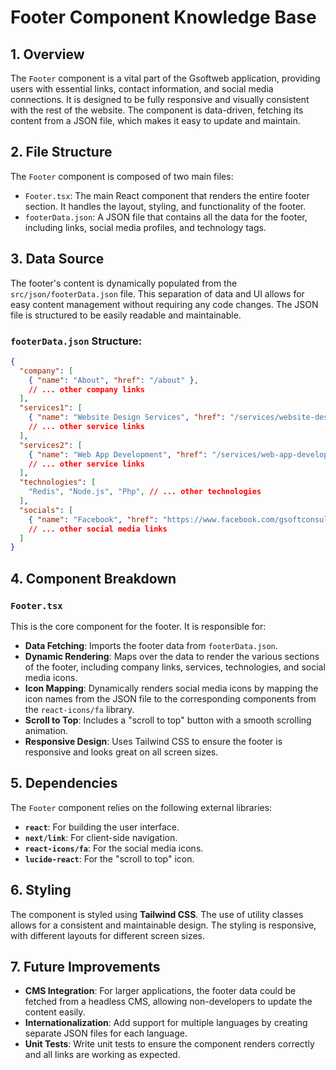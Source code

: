 # Footer Component Knowledge Base

## 1. Overview

The `Footer` component is a vital part of the Gsoftweb application, providing users with essential links, contact information, and social media connections. It is designed to be fully responsive and visually consistent with the rest of the website. The component is data-driven, fetching its content from a JSON file, which makes it easy to update and maintain.

## 2. File Structure

The `Footer` component is composed of two main files:

-   `Footer.tsx`: The main React component that renders the entire footer section. It handles the layout, styling, and functionality of the footer.
-   `footerData.json`: A JSON file that contains all the data for the footer, including links, social media profiles, and technology tags.

## 3. Data Source

The footer's content is dynamically populated from the `src/json/footerData.json` file. This separation of data and UI allows for easy content management without requiring any code changes. The JSON file is structured to be easily readable and maintainable.

### `footerData.json` Structure:

```json
{
  "company": [
    { "name": "About", "href": "/about" },
    // ... other company links
  ],
  "services1": [
    { "name": "Website Design Services", "href": "/services/website-design" },
    // ... other service links
  ],
  "services2": [
    { "name": "Web App Development", "href": "/services/web-app-development" },
    // ... other service links
  ],
  "technologies": [
    "Redis", "Node.js", "Php", // ... other technologies
  ],
  "socials": [
    { "name": "Facebook", "href": "https://www.facebook.com/gsoftconsulting", "icon": "FaFacebookF" },
    // ... other social media links
  ]
}
```

## 4. Component Breakdown

### `Footer.tsx`

This is the core component for the footer. It is responsible for:

-   **Data Fetching**: Imports the footer data from `footerData.json`.
-   **Dynamic Rendering**: Maps over the data to render the various sections of the footer, including company links, services, technologies, and social media icons.
-   **Icon Mapping**: Dynamically renders social media icons by mapping the icon names from the JSON file to the corresponding components from the `react-icons/fa` library.
-   **Scroll to Top**: Includes a "scroll to top" button with a smooth scrolling animation.
-   **Responsive Design**: Uses Tailwind CSS to ensure the footer is responsive and looks great on all screen sizes.

## 5. Dependencies

The `Footer` component relies on the following external libraries:

-   **`react`**: For building the user interface.
-   **`next/link`**: For client-side navigation.
-   **`react-icons/fa`**: For the social media icons.
-   **`lucide-react`**: For the "scroll to top" icon.

## 6. Styling

The component is styled using **Tailwind CSS**. The use of utility classes allows for a consistent and maintainable design. The styling is responsive, with different layouts for different screen sizes.

## 7. Future Improvements

-   **CMS Integration**: For larger applications, the footer data could be fetched from a headless CMS, allowing non-developers to update the content easily.
-   **Internationalization**: Add support for multiple languages by creating separate JSON files for each language.
-   **Unit Tests**: Write unit tests to ensure the component renders correctly and all links are working as expected.
